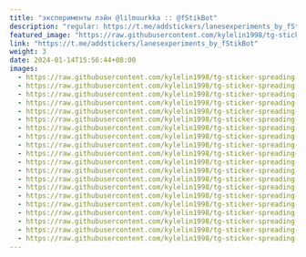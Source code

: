 ```yaml
---
title: "эксперименты лэйн @lilmuurkka :: @fStikBot"
description: "regular: https://t.me/addstickers/lanesexperiments_by_fStikBot"
featured_image: "https://raw.githubusercontent.com/kylelin1998/tg-sticker-spreading-worldwide-images/main/img/98d54e4d-cb60-4cd4-98a6-45aca617efd9.jpg"
link: "https://t.me/addstickers/lanesexperiments_by_fStikBot"
weight: 3
date: 2024-01-14T15:56:44+08:00
images:
  - https://raw.githubusercontent.com/kylelin1998/tg-sticker-spreading-worldwide-images/main/img/98d54e4d-cb60-4cd4-98a6-45aca617efd9.jpg
  - https://raw.githubusercontent.com/kylelin1998/tg-sticker-spreading-worldwide-images/main/img/a7e7db84-f1d2-4fa9-93aa-e5f06adbb0a5.jpg
  - https://raw.githubusercontent.com/kylelin1998/tg-sticker-spreading-worldwide-images/main/img/abe91c1d-b07b-4701-a069-26119da66d49.jpg
  - https://raw.githubusercontent.com/kylelin1998/tg-sticker-spreading-worldwide-images/main/img/2422132a-6ef6-4906-a628-18139a28b0c0.jpg
  - https://raw.githubusercontent.com/kylelin1998/tg-sticker-spreading-worldwide-images/main/img/5d6554bd-0e58-4a55-8a57-467a730f9298.jpg
  - https://raw.githubusercontent.com/kylelin1998/tg-sticker-spreading-worldwide-images/main/img/ffed18b7-7ebc-42be-a825-e5614767b034.jpg
  - https://raw.githubusercontent.com/kylelin1998/tg-sticker-spreading-worldwide-images/main/img/8614ccfb-4698-4fe9-835b-cfa321e746e1.jpg
  - https://raw.githubusercontent.com/kylelin1998/tg-sticker-spreading-worldwide-images/main/img/ed1cea5a-94fc-44e4-9d8b-98b49409deff.jpg
  - https://raw.githubusercontent.com/kylelin1998/tg-sticker-spreading-worldwide-images/main/img/38050965-7d83-41c8-9d42-835ed6b163de.jpg
  - https://raw.githubusercontent.com/kylelin1998/tg-sticker-spreading-worldwide-images/main/img/53960afd-0477-4658-a8d2-04e102879721.jpg
  - https://raw.githubusercontent.com/kylelin1998/tg-sticker-spreading-worldwide-images/main/img/faf0a2a9-8864-43e4-bd1f-3bc07d00d22b.jpg
  - https://raw.githubusercontent.com/kylelin1998/tg-sticker-spreading-worldwide-images/main/img/0eb738c3-2fb1-4bc1-a349-f44005010adf.jpg
  - https://raw.githubusercontent.com/kylelin1998/tg-sticker-spreading-worldwide-images/main/img/78619809-05aa-4855-b3b7-288efc3728d4.jpg
  - https://raw.githubusercontent.com/kylelin1998/tg-sticker-spreading-worldwide-images/main/img/c727700b-7a59-4135-a5b1-6d535f060cd6.jpg
  - https://raw.githubusercontent.com/kylelin1998/tg-sticker-spreading-worldwide-images/main/img/b47e404e-91b3-4205-9164-69b5dc82be17.jpg
  - https://raw.githubusercontent.com/kylelin1998/tg-sticker-spreading-worldwide-images/main/img/18fec9a9-4995-4127-ac03-54563cb058c0.jpg
  - https://raw.githubusercontent.com/kylelin1998/tg-sticker-spreading-worldwide-images/main/img/e8c3d507-35e8-44ec-b392-15eb666cb60c.jpg
  - https://raw.githubusercontent.com/kylelin1998/tg-sticker-spreading-worldwide-images/main/img/c8e378fc-1cc1-45e3-8324-42038050f5d4.jpg
  - https://raw.githubusercontent.com/kylelin1998/tg-sticker-spreading-worldwide-images/main/img/28e13e97-3e71-4dbf-8615-ff7406bd3f86.jpg
  - https://raw.githubusercontent.com/kylelin1998/tg-sticker-spreading-worldwide-images/main/img/06cecbac-fa32-4fce-8429-c9dec0c43a76.jpg
---
```

